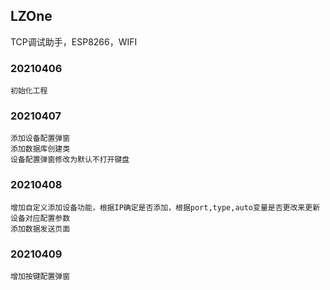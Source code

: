 ## LZOne

TCP调试助手，ESP8266，WIFI

### 20210406

    初始化工程

### 20210407

    添加设备配置弹窗
    添加数据库创建类
    设备配置弹窗修改为默认不打开键盘

### 20210408

    增加自定义添加设备功能，根据IP确定是否添加，根据port,type,auto变量是否更改来更新设备对应配置参数
    添加数据发送页面

### 20210409
    增加按键配置弹窗
